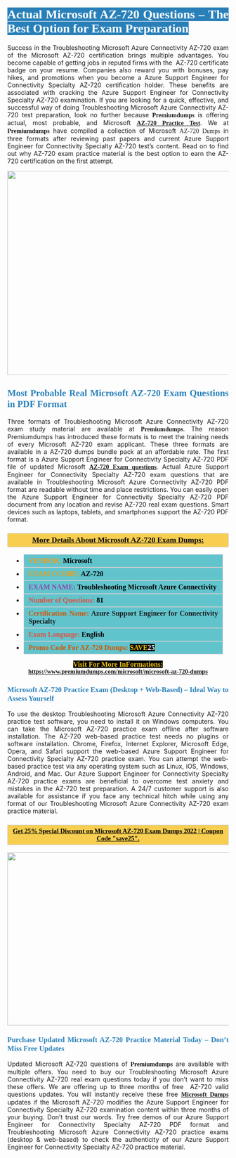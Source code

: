 <h1 style="text-align: justify;"><span style="color:#ffffff;"><span style="font-family:Georgia,serif;"><strong><span style="background-color:#2980b9;">Actual Microsoft AZ-720 Questions – The Best Option for Exam Preparation</span></strong></span></span></h1>

<p style="text-align: justify;">Success in the Troubleshooting Microsoft Azure Connectivity AZ-720 exam of the Microsoft AZ-720 certification brings multiple advantages. You become capable of getting jobs in reputed firms with the  AZ-720 certificate badge on your resume. Companies also reward you with bonuses, pay hikes, and promotions when you become a Azure Support Engineer for Connectivity Specialty AZ-720 certification holder. These benefits are associated with cracking the Azure Support Engineer for Connectivity Specialty AZ-720 examination. If you are looking for a quick, effective, and successful way of doing Troubleshooting Microsoft Azure Connectivity AZ-720 test preparation, look no further because <span style="font-family:Georgia,serif;"><strong>Premiumdumps</strong></span> is offering actual, most probable, and Microsoft <span style="font-family:Georgia,serif;"><strong><a href="https://www.premiumdumps.com/microsoft/microsoft-az-720-dumps">AZ-720 Practice Test</a></strong></span>. We at <span style="font-family:Georgia,serif;"><strong>Premiumdumps</strong></span> have compiled a collection of Microsoft <span style="font-family:Georgia,serif;">AZ-720 Dumps</span> in three formats after reviewing past papers and current Azure Support Engineer for Connectivity Specialty AZ-720 test’s content. Read on to find out why AZ-720 exam practice material is the best option to earn the AZ-720 certification on the first attempt.</p>

<p style="text-align: center;"><a href="https://www.premiumdumps.com/microsoft/microsoft-az-720-dumps"><img alt="" src="https://i.imgur.com/P39uA2n.jpeg" style="width: 700px; height: 465px;" /></a></p>

<h2 style="text-align: justify;"><span style="color:#2980b9;"><span style="font-family:Georgia,serif;"><strong>Most Probable Real Microsoft AZ-720 Exam Questions in PDF Format</strong></span></span></h2>

<p style="text-align: justify;">Three formats of Troubleshooting Microsoft Azure Connectivity AZ-720 exam study material are available at <span style="font-family:Georgia,serif;"><strong>Premiumdumps</strong></span>. The reason Premiumdumps has introduced these formats is to meet the training needs of every Microsoft AZ-720 exam applicant. These three formats are available in a AZ-720 dumps bundle pack at an affordable rate. The first format is a Azure Support Engineer for Connectivity Specialty AZ-720 PDF file of updated Microsoft <span style="font-family:Georgia,serif;"><strong><a href="https://www.premiumdumps.com/microsoft/microsoft-az-720-dumps">AZ-720 Exam questions</a></strong></span>. Actual Azure Support Engineer for Connectivity Specialty AZ-720 exam questions that are available in Troubleshooting Microsoft Azure Connectivity AZ-720 PDF format are readable without time and place restrictions. You can easily open the Azure Support Engineer for Connectivity Specialty AZ-720 PDF document from any location and revise AZ-720 real exam questions. Smart devices such as laptops, tablets, and smartphones support the AZ-720 PDF format.</p>

<h3 style="background: #f7ce50; border: 1px solid rgb(204, 204, 204); padding: 5px 10px; text-align: center;"><span style="font-family:Georgia,serif;"><u><u><span style="color:#000000;"><span style="font-size:11pt"><span style="line-height:normal"><b><span style="font-size:13.0pt"><span cambria="">More Details About Microsoft AZ-720 Exam Dumps:</span></span></b></span></span></span></u></u></span></h3>

<ul>
	<li style="margin:0cm 10pt">
	<div style="background:#61c4cd; border: 1px solid rgb(204, 204, 204); padding: 5px 10px; text-align: justify;"><span style="font-family:Georgia,serif;"><span style="font-size:11pt"><span style="line-height:normal"><b><span style="font-size:12.0pt"><span new="" roman="" times=""><span style="color:#f39c12;">VENDOR:</span> <span style="color:#000000;">Microsoft</span></span></span></b></span></span></span></div>
	</li>
	<li style="margin:0cm 10pt">
	<div style="background: #61c4cd; border: 1px solid rgb(204, 204, 204); padding: 5px 10px; text-align: justify;"><span style="font-family:Georgia,serif;"><span style="font-size:11pt"><span style="line-height:normal"><b><span style="font-size:12.0pt"><span new="" roman="" times=""><span style="color:#f39c12;">EXAM CCODE:</span> <span style="color:#000000;">AZ-720</span></span></span></b></span></span></span></div>
	</li>
	<li style="margin:0cm 10pt">
	<div style="background: #61c4cd; border: 1px solid rgb(204, 204, 204); padding: 5px 10px; text-align: justify;"><span style="font-family:Georgia,serif;"><span style="font-size:11pt"><span style="line-height:normal"><b><span style="font-size:12.0pt"><span new="" roman="" times=""><span style="color:#8e44ad;">EXAM NAME:</span> <span style="color:#000000;">Troubleshooting Microsoft Azure Connectivity</span></span></span></b></span></span></span></div>
	</li>
	<li style="margin:0cm 10pt">
	<div style="background: #61c4cd; border: 1px solid rgb(204, 204, 204); padding: 5px 10px;"><span style="font-family:Georgia,serif;"><span style="font-size:11pt"><span style="line-height:normal"><b><span style="font-size:12.0pt"><span new="" roman="" times=""><span style="color:#e74c3c;">Number of Questions:</span><span style="color:#000000;"><span style="color:#f1c40f;"> </span>81</span></span></span></b></span></span></span></div>
	</li>
	<li style="margin:0cm 10pt">
	<div style="background: #61c4cd; border: 1px solid rgb(204, 204, 204); padding: 5px 10px; text-align: justify;"><span style="font-family:Georgia,serif;"><span style="font-size:11pt"><span style="line-height:normal"><b><span style="font-size:12.0pt"><span new="" roman="" times=""><span style="color:#d35400;">Certification Name:</span> Azure Support Engineer for Connectivity Specialty</span></span></b></span></span></span></div>
	</li>
	<li style="margin:0cm 10pt">
	<div style="background: #61c4cd; border: 1px solid rgb(204, 204, 204); padding: 5px 10px; text-align: justify;"><span style="font-family:Georgia,serif;"><span style="font-size:11pt"><span style="line-height:normal"><b><span style="font-size:12.0pt"><span new="" roman="" times=""><span style="color:#e74c3c;">Exam Language:</span> <span style="color:#000000;">English</span></span></span></b></span></span></span></div>
	</li>
	<li style="margin:0cm 10pt">
	<div style="background: #61c4cd; border: 1px solid rgb(204, 204, 204); padding: 5px 10px;"><span style="font-family:Georgia,serif;"><span style="font-size:11pt"><span style="line-height:normal"><b><span style="font-size:12.0pt"><span new="" roman="" times=""><span style="color:#d35400;">Promo Code For AZ-720 Dumps:</span><span style="color:#f1c40f;"> <span style="background-color:#000000;">SAVE</span></span><span style="color:#ffffff;"><span style="background-color:#000000;">25</span></span></span></span></b></span></span></span></div>
	</li>
</ul>

<p style="text-align: center;"><span style="font-family:Georgia,serif;"><strong><span style="font-size:16px;"><span style="color:#f1c40f;"><span style="background-color:#000000;">Visit For More InFormations:</span></span></span> <a href="https://www.premiumdumps.com/microsoft/microsoft-az-720-dumps">https://www.premiumdumps.com/microsoft/microsoft-az-720-dumps</a></strong></span></p>

<h3 style="text-align: justify;"><span style="color:#2980b9;"><span style="font-family:Georgia,serif;"><strong><strong><strong>Microsoft AZ-720 Practice Exam (Desktop + Web-Based) – Ideal Way to Assess Yourself</strong></strong></strong></span></span></h3>

<p style="text-align: justify;">To use the desktop Troubleshooting Microsoft Azure Connectivity AZ-720 practice test software, you need to install it on Windows computers. You can take the Microsoft AZ-720 practice exam offline after software installation. The AZ-720 web-based practice test needs no plugins or software installation. Chrome, Firefox, Internet Explorer, Microsoft Edge, Opera, and Safari support the web-based Azure Support Engineer for Connectivity Specialty AZ-720 practice exam. You can attempt the web-based practice test via any operating system such as Linux, iOS, Windows, Android, and Mac. Our Azure Support Engineer for Connectivity Specialty AZ-720 practice exams are beneficial to overcome test anxiety and mistakes in the AZ-720 test preparation. A 24/7 customer support is also available for assistance if you face any technical hitch while using any format of our Troubleshooting Microsoft Azure Connectivity AZ-720 exam practice material.</p>

<h3 style="background: rgb(247, 206, 80); border: 1px solid rgb(204, 204, 204); padding: 5px 10px; text-align: center;"><span style="font-family:Georgia,serif;"><u><span style="color:#000000;"><span style="font-size:11pt;"><span style="line-height:normal;"><b><span cambria="">Get 25% Special Discount on Microsoft AZ-720 Exam Dumps 2022 | Coupon Code "save25".</span></b></span></span></span></u></span></h3>

<p style="text-align: center;"><strong><strong><a href="https://www.premiumdumps.com/microsoft/microsoft-az-720-dumps"><img alt="" src="https://i.imgur.com/IafrsaO.jpg" style="width: 700px; height: 394px;" /></a></strong></strong></p>

<h3 style="text-align: justify;"><strong><span style="color:#2980b9;"><span style="font-family:Georgia,serif;"><strong><strong><strong>Purchase Updated Microsoft AZ-720 Practice Material Today – Don’t Miss Free Updates</strong></strong></strong></span></span></strong></h3>

<p style="text-align: justify;">Updated Microsoft AZ-720 questions of <span style="font-family:Georgia,serif;"><strong>Premiumdumps</strong></span> are available with multiple offers. You need to buy our Troubleshooting Microsoft Azure Connectivity AZ-720 real exam questions today if you don’t want to miss these offers. We are offering up to three months of free  AZ-720 valid questions updates. You will instantly receive these free <span style="font-family:Georgia,serif;"><strong><a href="https://www.premiumdumps.com/microsoft-exam-dumps">Microsoft Dumps</a></strong></span> updates if the Microsoft AZ-720 modifies the Azure Support Engineer for Connectivity Specialty AZ-720 examination content within three months of your buying. Don’t trust our words. Try free demos of our Azure Support Engineer for Connectivity Specialty AZ-720 PDF format and Troubleshooting Microsoft Azure Connectivity AZ-720 practice exams (desktop & web-based) to check the authenticity of our Azure Support Engineer for Connectivity Specialty AZ-720 practice material.</p>
